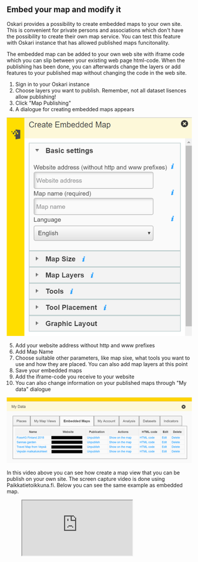## Embed your map and modify it

Oskari provides a possibility to create embedded maps to your own site. 
This is convenient for private persons and associations which don't have the possibility to create their own map service. 
You can test this feature with Oskari instance that has allowed published maps funcitonality. 

The embedded map can be added to your own web site with iframe code which you can slip between your existing web page html-code. 
When the publishing has been done, you can afterwards change the layers or add features to your published map without changing the code in the web site. 

1. Sign in to your Oskari instance
2. Choose layers you want to publish. Remember, not all dataset lisences allow publishing!
3. Click "Map Publishing"
4. A dialogue for creating embedded maps appears

![Create embedded map](../../public/images/embedded_maps.PNG)

5. Add your website address without http and www prefixes
6. Add Map Name
7. Choose suitable other parameters, like map sixe, what tools you want to use and how they are placed. You can also add map layers at this point
8. Save your embedded maps
9. Add the iframe-code you receive to your website
10. You can also change information on your published maps through "My data" dialogue


![Create embedded map](../../public/images/My_data_embedded_maps.png)

In this video above you can see how create a map view that you can be publish on your own site. 
The screen capture video is done using Paikkatietoikkuna.fi. Below you can see the same example as embedded map. 

<figure class="video_container">
<iframe src="https://kartta.paikkatietoikkuna.fi/published/en/ca91e9e6-67a2-4693-b69e-0f8ec0e7e53a" width="300" height="150"></iframe>
</figure>
